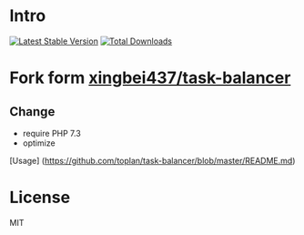 # Intro

[![Latest Stable Version](https://img.shields.io/packagist/v/xingbei437/x_task-balancer.svg)](https://packagist.org/packages/xingbei437/x_task-balancer)
[![Total Downloads](https://img.shields.io/packagist/dt/xingbei437/x_task-balancer.svg)](https://packagist.org/packages/xingbei437/x_task-balancer)


# Fork form [xingbei437/task-balancer](https://github.com/xingbei437/task-balancer)

## Change

- require PHP 7.3
- optimize

[Usage] (https://github.com/toplan/task-balancer/blob/master/README.md)

# License
MIT
